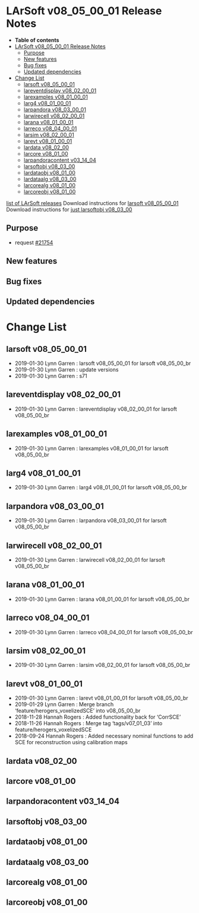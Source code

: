 LArSoft v08_05_00_01 Release Notes
=============================================================================

-   **Table of contents**
-   [LArSoft v08_05_00_01 Release Notes](#LArSoft-v08_05_00_01-Release-Notes)
    -   [Purpose](#Purpose)
    -   [New features](#New-features)
    -   [Bug fixes](#Bug-fixes)
    -   [Updated dependencies](#Updated-dependencies)
-   [Change List](#Change-List)
    -   [larsoft v08_05_00_01](#larsoft-v08_05_00_01)
    -   [lareventdisplay v08_02_00_01](#lareventdisplay-v08_02_00_01)
    -   [larexamples v08_01_00_01](#larexamples-v08_01_00_01)
    -   [larg4 v08_01_00_01](#larg4-v08_01_00_01)
    -   [larpandora v08_03_00_01](#larpandora-v08_03_00_01)
    -   [larwirecell v08_02_00_01](#larwirecell-v08_02_00_01)
    -   [larana v08_01_00_01](#larana-v08_01_00_01)
    -   [larreco v08_04_00_01](#larreco-v08_04_00_01)
    -   [larsim v08_02_00_01](#larsim-v08_02_00_01)
    -   [larevt v08_01_00_01](#larevt-v08_01_00_01)
    -   [lardata v08_02_00](#lardata-v08_02_00)
    -   [larcore v08_01_00](#larcore-v08_01_00)
    -   [larpandoracontent v03_14_04](#larpandoracontent-v03_14_04)
    -   [larsoftobj v08_03_00](#larsoftobj-v08_03_00)
    -   [lardataobj v08_01_00](#lardataobj-v08_01_00)
    -   [lardataalg v08_03_00](#lardataalg-v08_03_00)
    -   [larcorealg v08_01_00](#larcorealg-v08_01_00)
    -   [larcoreobj v08_01_00](#larcoreobj-v08_01_00)

[list of LArSoft releases](LArSoft_release_list)
Download instructions for [larsoft v08_05_00_01](http://scisoft.fnal.gov/scisoft/bundles/larsoft/v08_05_00_01/larsoft-v08_05_00_01.html)
Download instructions for [just larsoftobj v08_03_00](http://scisoft.fnal.gov/scisoft/bundles/larsoftobj/v08_03_00/larsoftobj-v08_03_00.html)

Purpose
--------------------

-   request [\#21754](/redmine/issues/21754 "Support: Request patch release larsoft v08_05_00_01 (Closed)")

New features
------------------------------

Bug fixes
------------------------

Updated dependencies
----------------------------------------------

Change List
============================

larsoft v08_05_00_01
-------------------------------------------------

-   2019-01-30 Lynn Garren : larsoft v08_05_00_01 for larsoft v08_05_00_br
-   2019-01-30 Lynn Garren : update versions
-   2019-01-30 Lynn Garren : s71

lareventdisplay v08_02_00_01
-----------------------------------------------------------------

-   2019-01-30 Lynn Garren : lareventdisplay v08_02_00_01 for larsoft v08_05_00_br

larexamples v08_01_00_01
---------------------------------------------------------

-   2019-01-30 Lynn Garren : larexamples v08_01_00_01 for larsoft v08_05_00_br

larg4 v08_01_00_01
---------------------------------------------

-   2019-01-30 Lynn Garren : larg4 v08_01_00_01 for larsoft v08_05_00_br

larpandora v08_03_00_01
-------------------------------------------------------

-   2019-01-30 Lynn Garren : larpandora v08_03_00_01 for larsoft v08_05_00_br

larwirecell v08_02_00_01
---------------------------------------------------------

-   2019-01-30 Lynn Garren : larwirecell v08_02_00_01 for larsoft v08_05_00_br

larana v08_01_00_01
-----------------------------------------------

-   2019-01-30 Lynn Garren : larana v08_01_00_01 for larsoft v08_05_00_br

larreco v08_04_00_01
-------------------------------------------------

-   2019-01-30 Lynn Garren : larreco v08_04_00_01 for larsoft v08_05_00_br

larsim v08_02_00_01
-----------------------------------------------

-   2019-01-30 Lynn Garren : larsim v08_02_00_01 for larsoft v08_05_00_br

larevt v08_01_00_01
-----------------------------------------------

-   2019-01-30 Lynn Garren : larevt v08_01_00_01 for larsoft v08_05_00_br
-   2019-01-29 Lynn Garren : Merge branch ‘feature/herogers_voxelizedSCE’ into v08_05_00_br
-   2018-11-28 Hannah Rogers : Added functionality back for ‘CorrSCE’
-   2018-11-26 Hannah Rogers : Merge tag ‘tags/v07_01_03’ into feature/herogers_voxelizedSCE
-   2018-09-24 Hannah Rogers : Added necessary nominal functions to add SCE for reconstruction using calibration maps

lardata v08_02_00
------------------------------------------

larcore v08_01_00
------------------------------------------

larpandoracontent v03_14_04
--------------------------------------------------------------

larsoftobj v08_03_00
------------------------------------------------

lardataobj v08_01_00
------------------------------------------------

lardataalg v08_03_00
------------------------------------------------

larcorealg v08_01_00
------------------------------------------------

larcoreobj v08_01_00
------------------------------------------------
